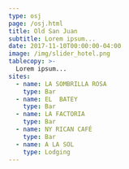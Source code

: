```yaml
---
type: osj
page: /osj.html
title: Old San Juan
subtitle: Lorem ipsum...
date: 2017-11-10T00:00:00-04:00
image: /img/slider_hotel.png
tablecopy: >-
  Lorem ipsum...
sites:
  - name: LA SOMBRILLA ROSA
    type: Bar
  - name: EL  BATEY
    type: Bar
  - name: LA FACTORIA
    type: Bar
  - name: NY RICAN CAFÉ
    type: Bar
  - name: A LA SOL
    type: Lodging
---
```

